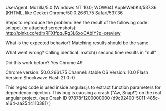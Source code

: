 UserAgent: Mozilla/5.0 (Windows NT 10.0; WOW64) AppleWebKit/537.36 (KHTML, like Gecko) Chrome/50.0.2661.75 Safari/537.36

Steps to reproduce the problem:
See the result of the following code snippet (or attached screenshots):
http://plnkr.co/edit/RFXffpqJRg3L6xoCAbIY?p=preview

What is the expected behavior?
Matching results should be the same

What went wrong?
Calling identical .match() second time results in "null"

Did this work before? Yes Chrome 49

Chrome version: 50.0.2661.75  Channel: stable
OS Version: 10.0
Flash Version: Shockwave Flash 21.0 r0

This regex code is used inside angular.js to extract function parameters for dependency injection.
This bug is causing a crash ("Aw, Snap!") on the real angular project. 
(see Crash ID 97878f1200000000 (d9c92400-5011-485c-a164-aa2544110381) )